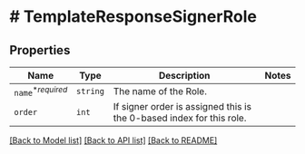 # # TemplateResponseSignerRole



## Properties

Name | Type | Description | Notes
------------ | ------------- | ------------- | -------------
| `name`<sup>*_required_</sup> | ```string``` |  The name of the Role.  |  |
| `order` | ```int``` |  If signer order is assigned this is the 0-based index for this role.  |  |

[[Back to Model list]](../../README.md#models) [[Back to API list]](../../README.md#endpoints) [[Back to README]](../../README.md)

